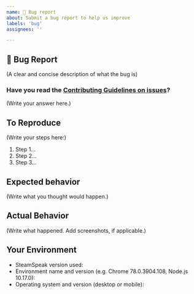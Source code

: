 ```yaml
---
name: 🐛 Bug report
about: Submit a bug report to help us improve
labels: 'bug'
assignees: ''

---
```


## 🐛 Bug Report

(A clear and concise description of what the bug is)

### Have you read the [Contributing Guidelines on issues](https://github.com/dalexhd/steamspeak/blob/master/CONTRIBUTING.md#reporting-new-issues)?

(Write your answer here.)

## To Reproduce

(Write your steps here:)

1. Step 1...
1. Step 2...
1. Step 3...

## Expected behavior

<!--
  How did you expect your project to behave?
  It’s fine if you’re not sure your understanding is correct.
  Write down what you thought would happen.
-->

(Write what you thought would happen.)

## Actual Behavior

<!--
  Did something go wrong?
  Is something broken, or not behaving as you expected?
  Describe this section in detail, and attach screenshots if possible.
  Don't only say "it doesn't work"!
-->

(Write what happened. Add screenshots, if applicable.)

## Your Environment

<!-- Include as many relevant details about the environment you experienced the bug in -->

- SteamSpeak version used:
- Environment name and version (e.g. Chrome 78.0.3904.108, Node.js 10.17.0):
- Operating system and version (desktop or mobile):
